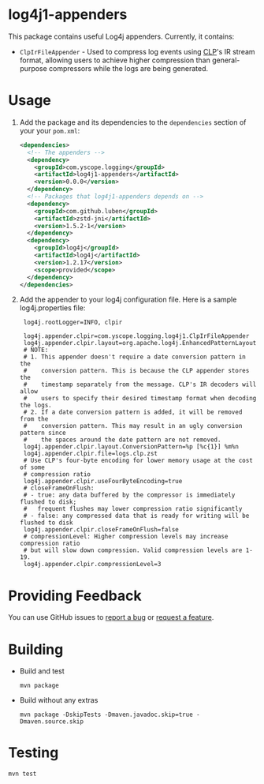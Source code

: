 # log4j1-appenders

This package contains useful Log4j appenders. Currently, it contains:

* `ClpIrFileAppender` - Used to compress log events using 
  [CLP](https://github.com/y-scope/clp)'s IR stream format, allowing users to
  achieve higher compression than general-purpose compressors while the logs
  are being generated.

# Usage

1. Add the package and its dependencies to the `dependencies` section of your 
   your `pom.xml`:

   ```xml
   <dependencies>
     <!-- The appenders -->
     <dependency>
       <groupId>com.yscope.logging</groupId>
       <artifactId>log4j1-appenders</artifactId>
       <version>0.0.0</version>
     </dependency>
     <!-- Packages that log4j1-appenders depends on -->
     <dependency>
       <groupId>com.github.luben</groupId>
       <artifactId>zstd-jni</artifactId>
       <version>1.5.2-1</version>
     </dependency>
     <dependency>
       <groupId>log4j</groupId>
       <artifactId>log4j</artifactId>
       <version>1.2.17</version>
       <scope>provided</scope>
     </dependency>
   </dependencies>
   ```

2. Add the appender to your log4j configuration file. Here is a sample 
   log4j.properties file:

   ```properties
    log4j.rootLogger=INFO, clpir
    
    log4j.appender.clpir=com.yscope.logging.log4j1.ClpIrFileAppender
    log4j.appender.clpir.layout=org.apache.log4j.EnhancedPatternLayout
    # NOTE:
    # 1. This appender doesn't require a date conversion pattern in the 
    #    conversion pattern. This is because the CLP appender stores the 
    #    timestamp separately from the message. CLP's IR decoders will allow 
    #    users to specify their desired timestamp format when decoding the logs.
    # 2. If a date conversion pattern is added, it will be removed from the 
    #    conversion pattern. This may result in an ugly conversion pattern since 
    #    the spaces around the date pattern are not removed.
    log4j.appender.clpir.layout.ConversionPattern=%p [%c{1}] %m%n
    log4j.appender.clpir.file=logs.clp.zst
    # Use CLP's four-byte encoding for lower memory usage at the cost of some
    # compression ratio
    log4j.appender.clpir.useFourByteEncoding=true
    # closeFrameOnFlush:
    # - true: any data buffered by the compressor is immediately flushed to disk;
    #   frequent flushes may lower compression ratio significantly
    # - false: any compressed data that is ready for writing will be flushed to disk
    log4j.appender.clpir.closeFrameOnFlush=false
    # compressionLevel: Higher compression levels may increase compression ratio
    # but will slow down compression. Valid compression levels are 1-19.
    log4j.appender.clpir.compressionLevel=3
   ```

# Providing Feedback

You can use GitHub issues to [report a bug](https://github.com/y-scope/log4j1-appenders/issues/new?assignees=&labels=bug&template=bug-report.yml)
or [request a feature](https://github.com/y-scope/log4j1-appenders/issues/new?assignees=&labels=enhancement&template=feature-request.yml).

# Building

* Build and test
  ```shell
  mvn package
  ```
* Build without any extras
  ```shell
  mvn package -DskipTests -Dmaven.javadoc.skip=true -Dmaven.source.skip
  ```

# Testing

```shell
mvn test
```
